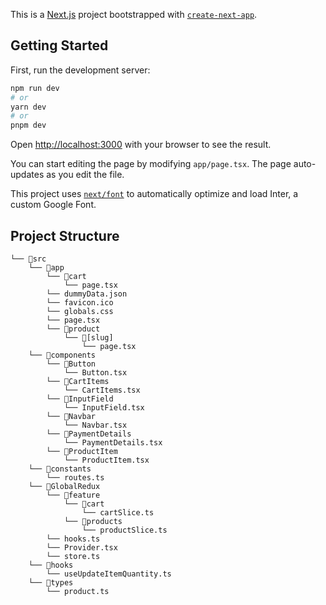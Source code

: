 This is a [Next.js](https://nextjs.org/) project bootstrapped with [`create-next-app`](https://github.com/vercel/next.js/tree/canary/packages/create-next-app).

## Getting Started

First, run the development server:

```bash
npm run dev
# or
yarn dev
# or
pnpm dev
```

Open [http://localhost:3000](http://localhost:3000) with your browser to see the result.

You can start editing the page by modifying `app/page.tsx`. The page auto-updates as you edit the file.

This project uses [`next/font`](https://nextjs.org/docs/basic-features/font-optimization) to automatically optimize and load Inter, a custom Google Font.

## Project Structure

```
└── 📁src
    └── 📁app
        └── 📁cart
            └── page.tsx
        └── dummyData.json
        └── favicon.ico
        └── globals.css
        └── page.tsx
        └── 📁product
            └── 📁[slug]
                └── page.tsx
    └── 📁components
        └── 📁Button
            └── Button.tsx
        └── 📁CartItems
            └── CartItems.tsx
        └── 📁InputField
            └── InputField.tsx
        └── 📁Navbar
            └── Navbar.tsx
        └── 📁PaymentDetails
            └── PaymentDetails.tsx
        └── 📁ProductItem
            └── ProductItem.tsx
    └── 📁constants
        └── routes.ts
    └── 📁GlobalRedux
        └── 📁feature
            └── 📁cart
                └── cartSlice.ts
            └── 📁products
                └── productSlice.ts
        └── hooks.ts
        └── Provider.tsx
        └── store.ts
    └── 📁hooks
        └── useUpdateItemQuantity.ts
    └── 📁types
        └── product.ts
```
